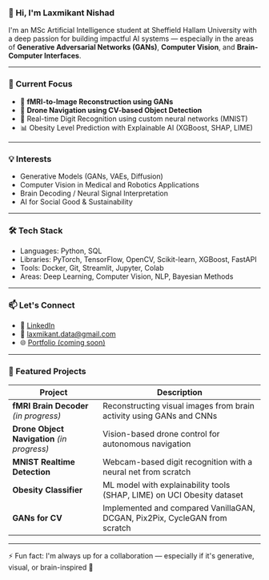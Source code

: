 ### 👋 Hi, I'm Laxmikant Nishad

I'm an MSc Artificial Intelligence student at Sheffield Hallam University with a deep passion for building impactful AI systems — especially in the areas of **Generative Adversarial Networks (GANs)**, **Computer Vision**, and **Brain-Computer Interfaces**.

---

### 🔬 Current Focus
- 🧠 **fMRI-to-Image Reconstruction using GANs**
- 🤖 **Drone Navigation using CV-based Object Detection**
- 🎯 Real-time Digit Recognition using custom neural networks (MNIST)
- 📊 Obesity Level Prediction with Explainable AI (XGBoost, SHAP, LIME)

---

### 💡 Interests
- Generative Models (GANs, VAEs, Diffusion)
- Computer Vision in Medical and Robotics Applications
- Brain Decoding / Neural Signal Interpretation
- AI for Social Good & Sustainability

---

### 🛠 Tech Stack
- Languages: Python, SQL
- Libraries: PyTorch, TensorFlow, OpenCV, Scikit-learn, XGBoost, FastAPI
- Tools: Docker, Git, Streamlit, Jupyter, Colab
- Areas: Deep Learning, Computer Vision, NLP, Bayesian Methods

---

### 📫 Let's Connect
- 🔗 [LinkedIn](https://linkedin.com/in/yourlinkedin)
- 📧 laxmikant.data@gmail.com
- 🌐 [Portfolio (coming soon)](https://yourportfolio.site)

---

### 📂 Featured Projects
| Project | Description |
|--------|-------------|
| **fMRI Brain Decoder** *(in progress)* | Reconstructing visual images from brain activity using GANs and CNNs |
| **Drone Object Navigation** *(in progress)* | Vision-based drone control for autonomous navigation |
| **MNIST Realtime Detection** | Webcam-based digit recognition with a neural net from scratch |
| **Obesity Classifier** | ML model with explainability tools (SHAP, LIME) on UCI Obesity dataset |
| **GANs for CV** | Implemented and compared VanillaGAN, DCGAN, Pix2Pix, CycleGAN from scratch |

---

⚡ Fun fact: I'm always up for a collaboration — especially if it's generative, visual, or brain-inspired 🧠
